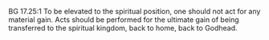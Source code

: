 BG 17.25:1	To be elevated to the spiritual position, one should not act for any material gain. Acts should be performed for the ultimate gain of being transferred to the spiritual kingdom, back to home, back to Godhead.